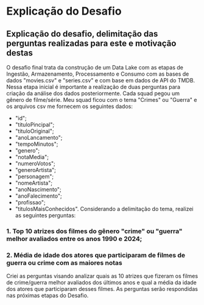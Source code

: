 # Explicação do Desafio 
## Explicação do desafio, delimitação das perguntas realizadas para este e motivação destas
O desafio final trata da construção de um Data Lake com as etapas de Ingestão, Armazenamento, Processamento e Consumo com as bases de dados "movies.csv" e "series.csv" e com base em dados de API do TMDB. 
Nessa etapa inicial é importante a realização de duas perguntas para criação da análise dos dados posteriormente.
Cada squad pegou um gênero de filme/série. Meu squad ficou com o tema "Crimes" ou "Guerra" e os arquivos csv me fornecem os seguintes dados:
  - "id";
  - "tituloPincipal";
  - "tituloOriginal";
  - "anoLancamento";
  - "tempoMinutos";
  - "genero";
  - "notaMedia";
  - "numeroVotos";
  - "generoArtista";
  - "personagem";
  - "nomeArtista";
  - "anoNascimento";
  - "anoFalecimento";
  - "profissao";
  - "titulosMaisConhecidos".
Considerando a delimitação do tema, realizei as seguintes perguntas:
### 1. Top 10 atrizes dos filmes do gênero "crime" ou "guerra" melhor avaliados entre os anos 1990 e 2024;
### 2. Média de idade dos atores que participaram de filmes de guerra ou crime com as maiores notas
Criei as perguntas visando analizar quais as 10 atrizes que fizeram os filmes de crime/guerra melhor avaliados dos últimos anos e qual a média da idade dos atores que participaram desses filmes.
As perguntas serão respondidas nas próximas etapas do Desafio.

